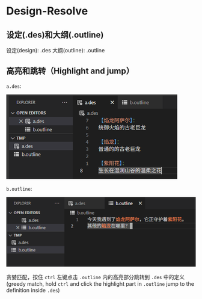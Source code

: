 # Design-Resolve

## 设定(.des)和大纲(.outline)

设定(design): .des
大纲(outline): .outline

## 高亮和跳转（Highlight and jump）


`a.des`:

![a.des](./img/1.png)

`b.outline`:

![alt text](./img/2.png)

贪婪匹配，按住 `ctrl` 左键点击 `.outline` 内的高亮部分跳转到 `.des` 中的定义(greedy match, hold `ctrl` and click the highlight part in `.outline` jump to the definition inside `.des`)
